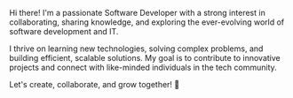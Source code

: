 Hi there! I'm a passionate Software Developer with a strong interest in collaborating, sharing knowledge, and exploring the ever-evolving world of software development and IT.

I thrive on learning new technologies, solving complex problems, and building efficient, scalable solutions. My goal is to contribute to innovative projects and connect with like-minded individuals in the tech community.

Let's create, collaborate, and grow together! 🚀


<!---
HenryG-code/HenryG-code is a ✨ special ✨ repository because its `README.md` (this file) appears on your GitHub profile.
You can click the Preview link to take a look at your changes.
--->
